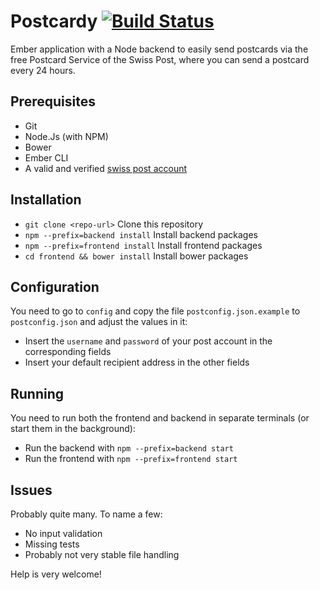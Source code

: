 # Postcardy [![Build Status](https://travis-ci.org/schtibe/postcardy.svg?branch=master)](https://travis-ci.org/schtibe/postcardy)

Ember application with a Node backend to easily send postcards via
the free Postcard Service of the Swiss Post, where you can send a postcard 
every 24 hours.

## Prerequisites

* Git
* Node.Js (with NPM)
* Bower
* Ember CLI
* A valid and verified [swiss post account](https://account.post.ch)


## Installation

* `git clone <repo-url>` Clone this repository
* `npm --prefix=backend install`  Install backend packages
* `npm --prefix=frontend install` Install frontend packages
* `cd frontend && bower install` Install bower packages


## Configuration

You need to go to `config` and copy the file `postconfig.json.example`
to `postconfig.json` and adjust the values in it:

* Insert the `username` and `password` of your post account in the corresponding 
    fields
* Insert your default recipient address in the other fields


## Running

You need to run both the frontend and backend in separate terminals
(or start them in the background):

* Run the backend with `npm --prefix=backend start`
* Run the frontend with `npm --prefix=frontend start`


## Issues

Probably quite many. To name a few:

* No input validation
* Missing tests
* Probably not very stable file handling

Help is very welcome!
